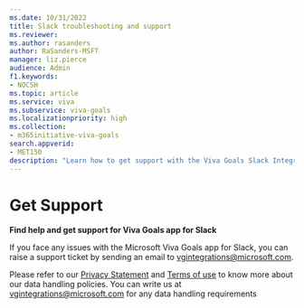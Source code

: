 ```yaml
---
ms.date: 10/31/2022
title: Slack troubleshooting and support
ms.reviewer: 
ms.author: rasanders
author: RaSanders-MSFT
manager: liz.pierce
audience: Admin
f1.keywords:
- NOCSH
ms.topic: article
ms.service: viva
ms.subservice: viva-goals
ms.localizationpriority: high
ms.collection:  
- m365initiative-viva-goals  
search.appverid:
- MET150
description: "Learn how to get support with the Viva Goals Slack Integration"
---
```


# Get Support

**Find help and get support for Viva Goals app for Slack**

If you face any issues with the Microsoft Viva Goals app for Slack, you can raise a support ticket by sending an email to vgintegrations@microsoft.com.

Please refer to our [Privacy Statement](https://privacy.microsoft.com/en-US/privacystatement#mainnoticetoendusersmodule) and [Terms of use](https://www.microsoft.com/licensing/terms/welcome/WelcomePage?programMoniker=EAEAS) to know more about our data handling policies. You can write us at vgintegrations@microsoft.com for any data handling requirements 

